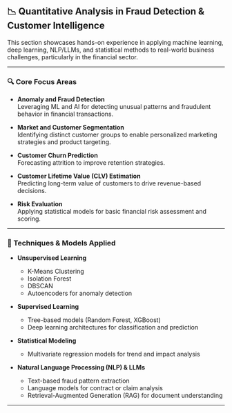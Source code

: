 ## 📉 Quantitative Analysis in Fraud Detection & Customer Intelligence

This section showcases hands-on experience in applying machine learning, deep learning, NLP/LLMs, and statistical methods to real-world business challenges, particularly in the financial sector.

---

### 🔍 Core Focus Areas

- **Anomaly and Fraud Detection**  
  Leveraging ML and AI for detecting unusual patterns and fraudulent behavior in financial transactions.

- **Market and Customer Segmentation**  
  Identifying distinct customer groups to enable personalized marketing strategies and product targeting.

- **Customer Churn Prediction**  
  Forecasting attrition to improve retention strategies.

- **Customer Lifetime Value (CLV) Estimation**  
  Predicting long-term value of customers to drive revenue-based decisions.

- **Risk Evaluation**  
  Applying statistical models for basic financial risk assessment and scoring.

---

### 🤖 Techniques & Models Applied

- **Unsupervised Learning**  
  - K-Means Clustering  
  - Isolation Forest  
  - DBSCAN  
  - Autoencoders for anomaly detection  

- **Supervised Learning**  
  - Tree-based models (Random Forest, XGBoost)  
  - Deep learning architectures for classification and prediction  

- **Statistical Modeling**  
  - Multivariate regression models for trend and impact analysis  

- **Natural Language Processing (NLP) & LLMs**  
  - Text-based fraud pattern extraction  
  - Language models for contract or claim analysis  
  - Retrieval-Augmented Generation (RAG) for document understanding  

---
